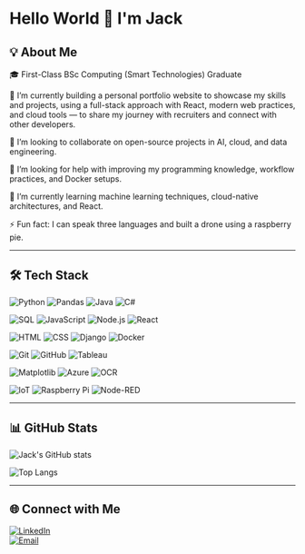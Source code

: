 # Hello World 👋 I'm Jack  

## 💡 About Me  
🎓 First-Class BSc Computing (Smart Technologies) Graduate 

🔭 I’m currently building a personal portfolio website to showcase my skills and projects, using a full-stack approach with React, modern web practices, and cloud tools — to share my journey with recruiters and connect with other developers.

🤝 I’m looking to collaborate on open-source projects in AI, cloud, and data engineering.  

👐 I’m looking for help with improving my programming knowledge, workflow practices, and Docker setups.  

🌱 I’m currently learning machine learning techniques, cloud-native architectures, and React.

⚡ Fun fact: I can speak three languages and built a drone using a raspberry pie.

---

## 🛠️ Tech Stack  

![Python](https://img.shields.io/badge/Python-3776AB?style=for-the-badge&logo=python&logoColor=white) ![Pandas](https://img.shields.io/badge/Pandas-150458?style=for-the-badge&logo=pandas&logoColor=white) ![Java](https://img.shields.io/badge/Java-ED8B00?style=for-the-badge&logo=openjdk&logoColor=white) ![C#](https://img.shields.io/badge/C%23-239120?style=for-the-badge&logo=c-sharp&logoColor=white)

![SQL](https://img.shields.io/badge/SQL-003B57?style=for-the-badge&logo=postgresql&logoColor=white) ![JavaScript](https://img.shields.io/badge/JavaScript-F7DF1E?style=for-the-badge&logo=javascript&logoColor=black) ![Node.js](https://img.shields.io/badge/Node.js-339933?style=for-the-badge&logo=node.js&logoColor=white) ![React](https://img.shields.io/badge/React-20232A?style=for-the-badge&logo=react&logoColor=61DAFB)

![HTML](https://img.shields.io/badge/HTML5-E34F26?style=for-the-badge&logo=html5&logoColor=white) ![CSS](https://img.shields.io/badge/CSS3-1572B6?style=for-the-badge&logo=css3&logoColor=white) ![Django](https://img.shields.io/badge/Django-092E20?style=for-the-badge&logo=django&logoColor=white) ![Docker](https://img.shields.io/badge/Docker-2496ED?style=for-the-badge&logo=docker&logoColor=white)

![Git](https://img.shields.io/badge/Git-F05032?style=for-the-badge&logo=git&logoColor=white) ![GitHub](https://img.shields.io/badge/GitHub-181717?style=for-the-badge&logo=github&logoColor=white) ![Tableau](https://img.shields.io/badge/Tableau-E97627?style=for-the-badge&logo=tableau&logoColor=white)

![Matplotlib](https://img.shields.io/badge/Matplotlib-11557C?style=for-the-badge&logo=matplotlib&logoColor=white) ![Azure](https://img.shields.io/badge/Microsoft_Azure-0078D4?style=for-the-badge&logo=microsoft-azure&logoColor=white) ![OCR](https://img.shields.io/badge/OCR-FF9900?style=for-the-badge)

![IoT](https://img.shields.io/badge/IoT-0078D7?style=for-the-badge) ![Raspberry Pi](https://img.shields.io/badge/Raspberry_Pi-C51A4A?style=for-the-badge&logo=raspberry-pi&logoColor=white) ![Node-RED](https://img.shields.io/badge/Node--RED-FF3C00?style=for-the-badge&logo=node-red&logoColor=white)

---

## 📊 GitHub Stats  
![Jack's GitHub stats](https://github-readme-stats.vercel.app/api?username=jackkong&show_icons=true&theme=tokyonight)  

![Top Langs](https://github-readme-stats.vercel.app/api/top-langs/?username=jackkong&layout=compact&theme=tokyonight)  

---

## 🌐 Connect with Me  
[![LinkedIn](https://img.shields.io/badge/LinkedIn-0077B5?style=for-the-badge&logo=linkedin&logoColor=white)](www.linkedin.com/in/jack-kong-02b73b240)    
[![Email](https://img.shields.io/badge/Email-D14836?style=for-the-badge&logo=gmail&logoColor=white)](mailto:jackkongjack@gmail.com)  
